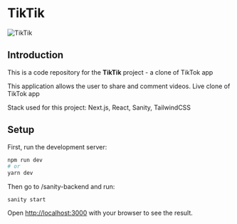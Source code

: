 # TikTik

![TikTik](https://piotr.rzadkowolski.dev/assets/proj16.webp)

## Introduction
This is a code repository for the **TikTik** project - a clone of TikTok app

This application allows the user to share and comment videos. Live clone of TikTok app

Stack used for this project: Next.js, React, Sanity, TailwindCSS

## Setup

First, run the development server:

```bash
npm run dev
# or
yarn dev
```

Then go to /sanity-backend and run:
```
sanity start
```

Open [http://localhost:3000](http://localhost:3000) with your browser to see the result.
